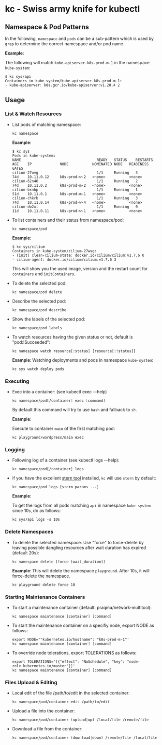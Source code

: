 # kc - Swiss army knife for kubectl

## Namespace & Pod Patterns

In the following, `namespace` and `pods` can be a sub-pattern which is used by `grep` to determine the correct namespace and/or pod name. 

**Example**:

The following will match `kube-apiserver-k8s-prod-m-1` in the namespace `kube-system`:
```
$ kc sys/api
Containers in kube-system/kube-apiserver-k8s-prod-m-1:
- kube-apiserver: k8s.gcr.io/kube-apiserver:v1.20.4 2
```

## Usage

### List & Watch Resources

* List pods of matching namespace:
  ```
  kc namespace
  ```

  **Example**:
  ```
  $ kc sys
  Pods in kube-system:
  NAME                                   READY   STATUS    RESTARTS   AGE    IP             NODE           NOMINATED NODE   READINESS GATES
  cilium-27wvg                           1/1     Running   3          74d    10.11.0.12     k8s-prod-w-2   <none>           <none>
  cilium-62n46                           1/1     Running   2          74d    10.11.0.2      k8s-prod-m-2   <none>           <none>
  cilium-bxnbp                           1/1     Running   1          51d    10.11.0.1      k8s-prod-m-1   <none>           <none>
  cilium-chkrb                           1/1     Running   3          74d    10.11.0.14     k8s-prod-w-4   <none>           <none>
  cilium-dw2xt                           1/1     Running   0          11d    10.11.0.11     k8s-prod-w-1   <none>           <none>
  ```

* To list containers and their status from namespace/pod:
  ```
  kc namespace/pod
  ```

  **Example**:
  ```
  $ kc sys/cilium
  Containers in kube-system/cilium-27wvg:
  - (init) clean-cilium-state: docker.io/cilium/cilium:v1.7.6 0
  - cilium-agent: docker.io/cilium/cilium:v1.7.6 3
  ```
  
  This will show you the used image, version and the restart count for `containers` and `initContainers`.


* To delete the selected pod:
  ```
  kc namespace/pod delete
  ```

* Describe the selected pod:
  ```
  kc namespace/pod describe
  ```

* Show the labels of the selected pod:
  ```
  kc namespace/pod labels
  ```

* To watch resources having the given status or not, default is "pod:!Succeeded":
  ```
  kc namespace watch resource[:status] [resource[:!status]]
  ```

  **Example**:
  Watching deployments and pods in namespace `kube-system`:
  ```
  kc sys watch deploy pods
  ```

### Executing  

* Exec into a container: (see kubectl exec --help)
  ```
  kc namespace/pod[/container] exec [command]  
  ```

  By default this command will try to use `bash` and fallback to `sh`.

  **Example**:

  Execute to container `main` of the first matching pod:
  ```
  kc playground/wordpress/main exec
  ```

### Logging

* Following log of a container (see kubectl logs --help):  
  ```
  kc namespace/pod[/container] logs
  ```

* If you have the excellent [stern tool](https://github.com/wercker/stern) installed, `kc` will use `stern` by default:
  ```
  kc namespace/pod logs [stern params ...]
  ```

  **Example**:

  To get the logs from all pods matching `api` in namespace `kube-system` since 10s, do as follows:
  ```
  kc sys/api logs -s 10s
  ```

### Delete Namespaces

* To delete the selected namespace. Use "force" to force-delete by leaving possible dangling resources after wait duration has expired (default 20s):
  ```
  kc namespace delete [force [wait_duration]]
  ```

  **Example**:
  This will delete the namespace `playground`. After 10s, it will force-delete the namespace.
  ```
  kc playground delete force 10
  ```

### Starting Maintenance Containers

* To start a maintenance container (default: praqma/network-multitool):
  ```
  kc namespace maintenance [container] [command]
  ```

* To start the maintenance container on a specifiy node, export NODE as follows:
  ```
  export NODE='"kubernetes.io/hostname": "k8s-prod-m-1"'
  kc namespace maintenance [container] [command]
  ```

* To override node tolerations, export TOLERATIONS as follows:
  ```
  export TOLERATIONS='[{"effect": "NoSchedule", "key": "node-role.kubernetes.io/master"}]'
  kc namespace maintenance [container] [command]
  ```

### Files Upload & Editing

* Local edit of the file /path/to/edit in the selected container:
  ```
  kc namespace/pod/container edit /path/to/edit
  ```

* Upload a file into the container:
  ```
  kc namespace/pod/container (upload|up) /local/file /remote/file
  ```

* Download a file from the container:
  ```
  kc namespace/pod/container (download|down) /remote/file /local/file
  ```

